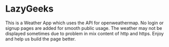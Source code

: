 # LazyGeeks
This is a Weather App which uses the API for openweathermap.
No login or signup pages are added for smooth public usage.
The weather may not be displayed sometimes due to problem in mix content of http and https.
Enjoy and help us build the page better.
